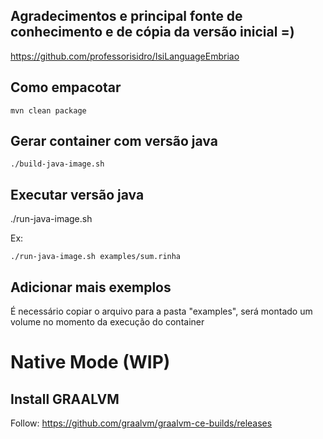 ## Agradecimentos e principal fonte de conhecimento e de cópia da versão inicial =)

https://github.com/professorisidro/IsiLanguageEmbriao


## Como empacotar

```
mvn clean package
```

## Gerar container com versão java

```
./build-java-image.sh
```

## Executar versão java

./run-java-image.sh <FILE>


Ex:
```
./run-java-image.sh examples/sum.rinha

```

## Adicionar mais exemplos

É necessário copiar o arquivo para a pasta "examples", será montado um volume no momento da execução do container


# Native Mode (WIP)


## Install GRAALVM

Follow: https://github.com/graalvm/graalvm-ce-builds/releases

